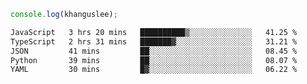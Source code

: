 ```js
console.log(khanguslee);
```

<!--START_SECTION:waka-->

```txt
JavaScript   3 hrs 20 mins   ██████████▒░░░░░░░░░░░░░░   41.25 %
TypeScript   2 hrs 31 mins   ███████▓░░░░░░░░░░░░░░░░░   31.21 %
JSON         41 mins         ██░░░░░░░░░░░░░░░░░░░░░░░   08.45 %
Python       39 mins         ██░░░░░░░░░░░░░░░░░░░░░░░   08.07 %
YAML         30 mins         █▓░░░░░░░░░░░░░░░░░░░░░░░   06.22 %
```

<!--END_SECTION:waka-->

<!--
**khanguslee/khanguslee** is a ✨ _special_ ✨ repository because its `README.md` (this file) appears on your GitHub profile.

Here are some ideas to get you started:

- 🔭 I’m currently working on ...
- 🌱 I’m currently learning ...
- 👯 I’m looking to collaborate on ...
- 🤔 I’m looking for help with ...
- 💬 Ask me about ...
- 📫 How to reach me: ...
- 😄 Pronouns: ...
- ⚡ Fun fact: ...
-->
